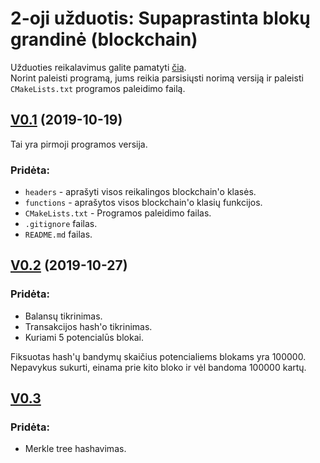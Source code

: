 # 2-oji užduotis: Supaprastinta blokų grandinė (blockchain)

Užduoties reikalavimus galite pamatyti [čia](https://github.com/blockchain-group/Blockchain-technologijos/blob/master/pratybos/2uzduotis-Blockchain.md).  
Norint paleisti programą, jums reikia parsisiųsti norimą versiją ir paleisti `CMakeLists.txt` programos paleidimo failą.  

## [V0.1](https://github.com/rokas28/blockchain/releases/tag/v0.1) (2019-10-19)
Tai yra pirmoji programos versija. 
### Pridėta:
- `headers` - aprašyti visos reikalingos blockchain'o klasės.
- `functions` - aprašytos visos blockchain'o klasių funkcijos.
- `CMakeLists.txt` - Programos paleidimo failas.
- `.gitignore` failas.
- `README.md` failas.

## [V0.2](https://github.com/rokas28/blockchain/releases/tag/v0.2) (2019-10-27)
### Pridėta:
- Balansų tikrinimas.
- Transakcijos hash'o tikrinimas.
- Kuriami 5 potencialūs blokai.

Fiksuotas hash'ų bandymų skaičius potencialiems blokams yra 100000. Nepavykus sukurti, einama prie kito bloko ir vėl bandoma 100000 kartų.

## [V0.3](https://github.com/rokas28/blockchain/releases/tag/v0.3) 
### Pridėta:
- Merkle tree hashavimas.